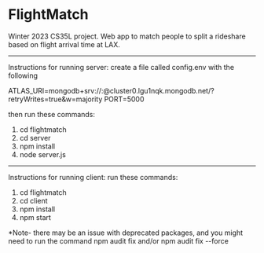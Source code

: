# FlightMatch
Winter 2023 CS35L project. Web app to match people to split a rideshare based on flight arrival time at LAX.

**********************************************************
Instructions for running server:
create a file called config.env with the following

ATLAS_URI=mongodb+srv://<user>:<password>@cluster0.lgu1nqk.mongodb.net/?retryWrites=true&w=majority
PORT=5000


then run these commands:
1. cd flightmatch
2. cd server
3. npm install
4. node server.js

**********************************************************
Instructions for running client:
run these commands:
1. cd flightmatch
2. cd client
3. npm install
4. npm start

*Note- there may be an issue with deprecated packages, and you might need to run the command npm audit fix and/or npm audit fix --force
